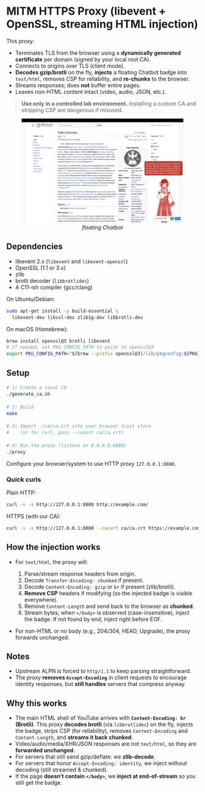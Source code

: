 
# MITM HTTPS Proxy (libevent + OpenSSL, streaming HTML injection)

This proxy:
- Terminates TLS from the browser using a **dynamically generated certificate** per domain (signed by your local root CA).
- Connects to origins over TLS (client mode).
- **Decodes gzip/brotli** on the fly, **injects** a floating Chatbot badge into `text/html`, removes CSP for reliability, and **re-chunks** to the browser.
- Streams responses; does **not** buffer entire pages.
- Leaves non-HTML content intact (video, audio, JSON, etc.).

> **Use only in a controlled lab environment.** Installing a custom CA and stripping CSP are dangerous if misused.

<div style="text-align: center;">
  <figure>
    <img src="screenshot.png" alt="screenshot">
    <figcaption><em>floating Chatbot</em></figcaption>
  </figure>
</div>


## Dependencies

- libevent 2.x (`libevent` and `libevent-openssl`)
- OpenSSL (1.1 or 3.x)
- zlib
- brotli decoder (`libbrotlidec`)
- A C11-ish compiler (gcc/clang)

On Ubuntu/Debian:
```bash
sudo apt-get install -y build-essential \
  libevent-dev libssl-dev zlib1g-dev libbrotli-dev
````

On macOS (Homebrew):

```bash
brew install openssl@3 brotli libevent
# If needed, set PKG_CONFIG_PATH to point to openssl@3
export PKG_CONFIG_PATH="$(brew --prefix openssl@3)/lib/pkgconfig:${PKG_CONFIG_PATH}"
```

## Setup

```bash
# 1) Create a local CA
./generate_ca.sh

# 2) Build
make

# 3) Import ./ca/ca.crt into your browser trust store
#    (or for curl, pass --cacert ca/ca.crt)

# 4) Run the proxy (listens on 0.0.0.0:8080)
./proxy
```

Configure your browser/system to use HTTP proxy `127.0.0.1:8080`.

### Quick curls

Plain HTTP:

```bash
curl -v -x http://127.0.0.1:8080 http://example.com/
```

HTTPS (with our CA):

```bash
curl -v -x http://127.0.0.1:8080 --cacert ca/ca.crt https://example.com/
```

## How the injection works

* For `text/html`, the proxy will:

  1. Parse/stream response headers from origin.
  2. Decode `Transfer-Encoding: chunked` if present.
  3. Decode `Content-Encoding: gzip` or `br` if present (zlib/brotli).
  4. **Remove CSP** headers if modifying (so the injected badge is visible everywhere).
  5. Remove `Content-Length` and send back to the browser as **chunked**.
  6. Stream bytes; when `</body>` is observed (case-insensitive), inject the badge. If not found by end, inject right before EOF.

* For non-HTML or no body (e.g., 204/304, HEAD, Upgrade), the proxy forwards unchanged.


## Notes

* Upstream ALPN is forced to `http/1.1` to keep parsing straightforward.
* The proxy **removes `Accept-Encoding`** in client requests to encourage identity responses, but **still handles** servers that compress anyway.


## Why this works

* The main HTML shell of YouTube arrives with **`Content-Encoding: br` (Brotli)**. This proxy **decodes brotli** (via `libbrotlidec`) on the fly, injects the badge, strips CSP (for reliability), removes `Content-Encoding` and `Content-Length`, and **streams it back chunked**.
* Video/audio/media/XHR/JSON responses are not `text/html`, so they are **forwarded unchanged**.
* For servers that still send gzip/deflate: we **zlib-decode**.
* For servers that honor `Accept-Encoding: identity`, we inject without decoding (still streamed & chunked).
* If the page **doesn’t contain `</body>`**, we **inject at end‑of‑stream** so you still get the badge.

